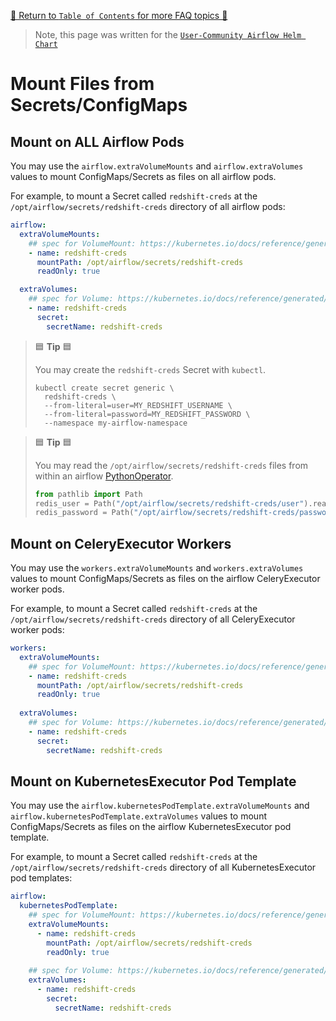 [🔗 Return to `Table of Contents` for more FAQ topics 🔗](../../../README.md#frequently-asked-questions)

> Note, this page was written for the [`User-Community Airflow Helm Chart`](../../../)

# Mount Files from Secrets/ConfigMaps

## Mount on ALL Airflow Pods

You may use the `airflow.extraVolumeMounts` and `airflow.extraVolumes` values to mount ConfigMaps/Secrets as files on all airflow pods.

For example, to mount a Secret called `redshift-creds` at the `/opt/airflow/secrets/redshift-creds` directory of all airflow pods:

```yaml
airflow:
  extraVolumeMounts:
    ## spec for VolumeMount: https://kubernetes.io/docs/reference/generated/kubernetes-api/v1.20/#volumemount-v1-core
    - name: redshift-creds
      mountPath: /opt/airflow/secrets/redshift-creds
      readOnly: true

  extraVolumes:
    ## spec for Volume: https://kubernetes.io/docs/reference/generated/kubernetes-api/v1.20/#volume-v1-core
    - name: redshift-creds
      secret:
        secretName: redshift-creds
```

> 🟦 __Tip__ 🟦
>
> You may create the `redshift-creds` Secret with `kubectl`.
> 
> ```shell
> kubectl create secret generic \
>   redshift-creds \
>   --from-literal=user=MY_REDSHIFT_USERNAME \
>   --from-literal=password=MY_REDSHIFT_PASSWORD \
>   --namespace my-airflow-namespace
> ```

> 🟦 __Tip__ 🟦
>
> You may read the `/opt/airflow/secrets/redshift-creds` files from within an airflow [PythonOperator](https://airflow.apache.org/docs/apache-airflow/stable/howto/operator/python.html).
> 
> ```python
> from pathlib import Path
> redis_user = Path("/opt/airflow/secrets/redshift-creds/user").read_text().strip()
> redis_password = Path("/opt/airflow/secrets/redshift-creds/password").read_text().strip()
> ```

## Mount on CeleryExecutor Workers

You may use the `workers.extraVolumeMounts` and `workers.extraVolumes` values to mount ConfigMaps/Secrets as files on the airflow CeleryExecutor worker pods.

For example, to mount a Secret called `redshift-creds` at the `/opt/airflow/secrets/redshift-creds` directory of all CeleryExecutor worker pods:

```yaml
workers:
  extraVolumeMounts:
    ## spec for VolumeMount: https://kubernetes.io/docs/reference/generated/kubernetes-api/v1.20/#volumemount-v1-core
    - name: redshift-creds
      mountPath: /opt/airflow/secrets/redshift-creds
      readOnly: true
  
  extraVolumes:
    ## spec for Volume: https://kubernetes.io/docs/reference/generated/kubernetes-api/v1.20/#volume-v1-core
    - name: redshift-creds
      secret:
        secretName: redshift-creds
```

## Mount on KubernetesExecutor Pod Template

You may use the `airflow.kubernetesPodTemplate.extraVolumeMounts` and `airflow.kubernetesPodTemplate.extraVolumes` values to mount ConfigMaps/Secrets as files on the airflow KubernetesExecutor pod template.

For example, to mount a Secret called `redshift-creds` at the `/opt/airflow/secrets/redshift-creds` directory of all KubernetesExecutor pod templates:

```yaml
airflow:
  kubernetesPodTemplate:
    ## spec for VolumeMount: https://kubernetes.io/docs/reference/generated/kubernetes-api/v1.20/#volumemount-v1-core
    extraVolumeMounts:
      - name: redshift-creds
        mountPath: /opt/airflow/secrets/redshift-creds
        readOnly: true
  
    ## spec for Volume: https://kubernetes.io/docs/reference/generated/kubernetes-api/v1.20/#volume-v1-core
    extraVolumes:
      - name: redshift-creds
        secret:
          secretName: redshift-creds
```